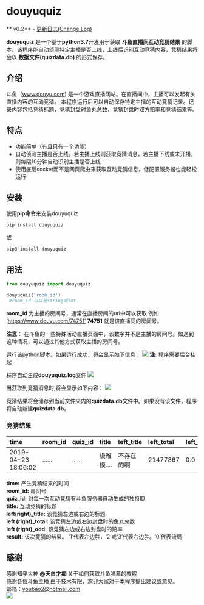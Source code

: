 # douyuquiz

** v0.2** - [更新日志(Change Log)](CHANGELOG.md)

**douyuquiz** 是一个基于**python3.7**开发用于获取 **斗鱼直播间互动竞猜结果** 的脚本。该程序能自动侦测特定主播是否上线，上线后识别互动竞猜内容，竞猜结果将会以 **数据文件(quizdata.db)** 的形式保存。

## 介绍
斗鱼（www.douyu.com) 是一个游戏直播网站。在直播间中，主播可以发起有关直播内容的互动竞猜。
本程序运行后可以自动保存特定主播的互动竞猜记录。记录内容包括竞猜标题，竞猜封盘时鱼丸总数，竞猜封盘时双方赔率和竞猜结果等。


## 特点
* 功能简单（有且只有一个功能）
* 自动侦测主播是否上线。若主播上线则获取竞猜消息，若主播下线或未开播，则每隔10分钟自动识别主播是否上线
* 使用底层socket而不是网页爬虫来获取互动竞猜信息，低配置服务器也能轻松运行

## 安装

使用**pip命令**来安装douyuquiz

```bash
pip install douyuquiz
```
或
```bash
pip3 install douyuquiz
```

## 用法

```python
from douyuquiz import douyuquiz

douyuquiz('room_id')
 #room_id 可以是string或int
```
**room_id** 为主播的房间号，通常在直播房间的url中可以获取  例如 ‘https://www.douyu.com/74751’ **74751** 就是该直播间的房间号。  

**注意：** 在斗鱼的一些特殊活动直播页面中，该数字并不是主播的房间号。如遇到这种情况，可以通过其他方式获取主播的房间号。

运行该python脚本。如果运行成功，将会显示如下信息：
![](https://ws3.sinaimg.cn/large/006tNc79gy1g2d1ocxca7g30qa0d4jtf.gif)
**注:** 程序需要后台挂起  

程序自动生成**douyuquiz.log**文件
![](https://ws3.sinaimg.cn/large/006tNc79gy1g2d04chcz2j31tc08agov.jpg)

当获取到竞猜消息时,将会显示如下内容：
![](https://ws2.sinaimg.cn/large/006tNc79gy1g2d1ec48ixg30r20fn40v.gif)

竞猜结果将会储存到当前文件夹内的**quizdata.db**文件中。如果没有该文件，程序将自动新建**quizdata.db**。

### 竞猜结果

|time|room_id|quiz_id|title|left_title|left_total|left_odd|right_title|right_total|right_odd|result|
|:-|:-|:-|:-|:-|:-|:-|:-|:-|:-|:-|
|2019-04-23 18:06:02|......|......|极难模....|不存在的啊|21477867|0.0|可以|1762690|9.9|1

**time:** 产生竞猜结果的时间  
**room_id:** 房间号  
**quiz_id:** 对每一次互动竞猜有斗鱼服务器自动生成的独特ID  
**title:** 互动竞猜的标题  
**left(right)_title:** 该竞猜左边或右边的标题  
**left (right)_total:** 该竞猜左边或右边封盘时的鱼丸总数  
**left (right)_odd:** 该竞猜左边或右边封盘时的赔率  
**result:** 该次竞猜的结果。 ‘1’代表左边胜，‘2’或‘3’代表右边胜。‘0’代表流局

## 感谢

感谢知乎大神 **@天白才痴** 关于如何获取斗鱼弹幕的教程  
感谢各位斗鱼主播
由于技术有限，欢迎大家对于本程序提出建议或意见。  
邮箱：youbao2@hotmail.com  
![](https://ws2.sinaimg.cn/large/006tNc79gy1g2d2wykjwzg30h609mkjm.gif)
